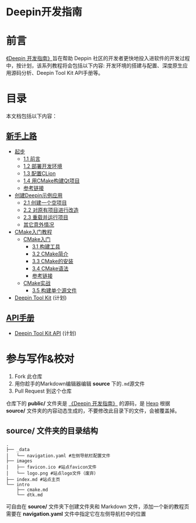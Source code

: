 # Deepin开发指南

# 前言
[《Deepin 开发指南》](http://deepin.lolimay.cn)旨在帮助 Deppin 社区的开发者更快地投入进软件的开发过程中，按计划，该系列教程将会包括以下内容: 开发环境的搭建与配置、深度原生应用源码分析、Deepin Tool Kit API手册等。

# 目录
本文档包括以下内容：
## [新手上路](http://deepin.lolimay.cn)
-  [起步](http://deepin.lolimay.cn)
    - [1.1 前言](http://deepin.lolimay.cn/#%E5%89%8D%E8%A8%80)
    - [1.2 部署开发环境](http://deepin.lolimay.cn/#%E9%83%A8%E7%BD%B2%E5%BC%80%E5%8F%91%E7%8E%AF%E5%A2%83)
    - [1.3 配置CLion]()
    - [1.4 用CMake构建Qt项目]()
    - [参考链接]()
- [创建Deepin示例应用]()
    - [2.1 创建一个空项目]()
    - [2.2 对原有项目进行改造]()
    - [2.3 重载并运行项目]()
    - [其它意外情况]()
- [CMake入门教程]()
    - [CMake入门]()
        - [3.1 构建工具]()
        - [3.2 CMake简介]()
        - [3.3 CMake的安装]()
        - [3.4 CMake语法]()
        - [参考链接]()
    - [CMake实战]()
        - [3.5 构建单个源文件]()
- [Deepin Tool Kit]() (计划)
## [API手册]()
- [Deepin Tool Kit API]() (计划)

# 参与写作&校对
1. Fork 此仓库
2. 用你趁手的Markdown编辑器编辑 **source** 下的`.md`源文件
3. Pull Request 到这个仓库

仓库下的 **public/** 文件夹是 [《Deepin 开发指南》](http://deepin.lolimay.cn) 的源码，是 [Hexo](http://www.hexo.io) 根据 **source/** 文件夹的内容动态生成的，不要修改此目录下的文件，会被覆盖掉。

## **source/** 文件夹的目录结构
````
.
├── _data
│   └── navigation.yaml #左侧导航栏配置文件
├── images
│   ├── favicon.ico #站点favicon文件
│   └── logo.png #站点logo文件（废弃）
├── index.md #站点主页
└── intro
    ├── cmake.md
    └── dtk.md
````
可自由在 **source/** 文件夹下创建文件夹和 Markdown 文件，添加一个新的教程页需要在 **navigation.yaml** 文件中指定它在左侧导航栏中的位置